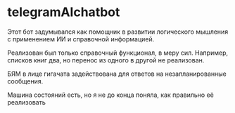 # telegramAIchatbot
Этот бот задумывался как помощник в развитии логического мышления с применением ИИ и справочной информацией.

Реализован был только справочный функционал, в меру сил. Например, списков книг два, но перенос из одного в другой не реализован.

БЯМ в лице гигачата задействована для ответов на незапланированные сообщения.

Машина состояний есть, но я не до конца поняла, как правильно её реализовать
